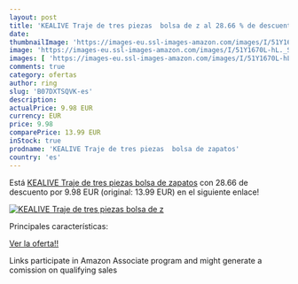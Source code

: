 ```yaml
---
layout: post
title: 'KEALIVE Traje de tres piezas  bolsa de z al 28.66 % de descuento'
date: 
thumbnailImage: 'https://images-eu.ssl-images-amazon.com/images/I/51Y1670L-hL._SL200_.jpg'
image: 'https://images-eu.ssl-images-amazon.com/images/I/51Y1670L-hL._SL200_.jpg'
images: [ 'https://images-eu.ssl-images-amazon.com/images/I/51Y1670L-hL._SL200_.jpg' ]
comments: true
category: ofertas
author: ring
slug: 'B07DXTSQVK-es'
description:
actualPrice: 9.98 EUR
currency: EUR
price: 9.98
comparePrice: 13.99 EUR
inStock: true
prodname: 'KEALIVE Traje de tres piezas  bolsa de zapatos'
country: 'es'
---
```


Está [KEALIVE Traje de tres piezas  bolsa de zapatos](https://www.amazon.es/dp/B07DXTSQVK/?tag=tolees-21) con 28.66 de descuento por 9.98 EUR (original: 13.99 EUR) en el siguiente enlace!

[![KEALIVE Traje de tres piezas  bolsa de z](https://images-eu.ssl-images-amazon.com/images/I/51Y1670L-hL._SL200_.jpg)](https://www.amazon.es/dp/B07DXTSQVK/?tag=tolees-21)

Principales características:


[Ver la oferta!!](https://www.amazon.es/dp/B07DXTSQVK/?tag=tolees-21)

Links participate in Amazon Associate program and might generate a comission on qualifying sales


